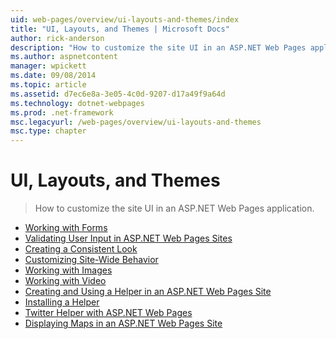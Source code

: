 ```yaml
---
uid: web-pages/overview/ui-layouts-and-themes/index
title: "UI, Layouts, and Themes | Microsoft Docs"
author: rick-anderson
description: "How to customize the site UI in an ASP.NET Web Pages application."
ms.author: aspnetcontent
manager: wpickett
ms.date: 09/08/2014
ms.topic: article
ms.assetid: d7ec6e8a-3e05-4c0d-9207-d17a49f9a64d
ms.technology: dotnet-webpages
ms.prod: .net-framework
msc.legacyurl: /web-pages/overview/ui-layouts-and-themes
msc.type: chapter
---
```

UI, Layouts, and Themes
====================
> How to customize the site UI in an ASP.NET Web Pages application.


- [Working with Forms](4-working-with-forms.md)
- [Validating User Input in ASP.NET Web Pages Sites](validating-user-input-in-aspnet-web-pages-sites.md)
- [Creating a Consistent Look](3-creating-a-consistent-look.md)
- [Customizing Site-Wide Behavior](18-customizing-site-wide-behavior.md)
- [Working with Images](9-working-with-images.md)
- [Working with Video](10-working-with-video.md)
- [Creating and Using a Helper in an ASP.NET Web Pages Site](creating-and-using-a-helper-in-an-aspnet-web-pages-site.md)
- [Installing a Helper](installing-helpers.md)
- [Twitter Helper with ASP.NET Web Pages](twitter-helper.md)
- [Displaying Maps in an ASP.NET Web Pages Site](displaying-maps-in-an-aspnet-web-pages-site.md)
